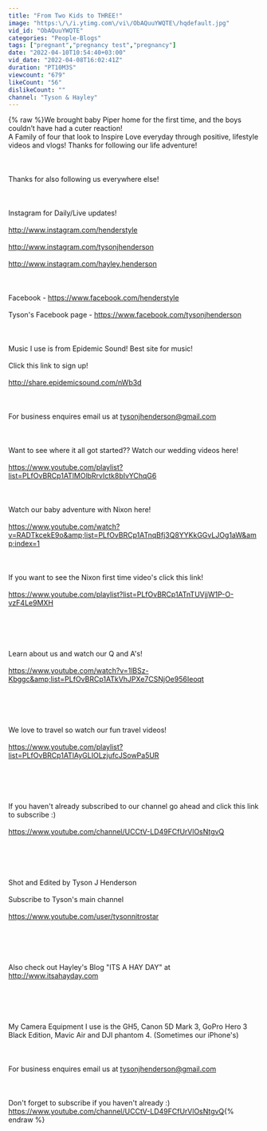 ```yaml
---
title: "From Two Kids to THREE!"
image: "https:\/\/i.ytimg.com\/vi\/ObAQuuYWQTE\/hqdefault.jpg"
vid_id: "ObAQuuYWQTE"
categories: "People-Blogs"
tags: ["pregnant","pregnancy test","pregnancy"]
date: "2022-04-10T10:54:40+03:00"
vid_date: "2022-04-08T16:02:41Z"
duration: "PT10M3S"
viewcount: "679"
likeCount: "56"
dislikeCount: ""
channel: "Tyson & Hayley"
---
```

{% raw %}We brought baby Piper home for the first time, and the boys couldn’t have had a cuter reaction!<br />A Family of four that look to Inspire Love everyday through positive, lifestyle videos and vlogs! Thanks for following our life adventure!<br /><br /><br /><br />Thanks for also following us everywhere else!<br /><br /><br /><br />Instagram for Daily/Live updates!<br /><br /><a rel="nofollow" target="blank" href="http://www.instagram.com/henderstyle">http://www.instagram.com/henderstyle</a><br /><br /><a rel="nofollow" target="blank" href="http://www.instagram.com/tysonjhenderson">http://www.instagram.com/tysonjhenderson</a><br /><br /><a rel="nofollow" target="blank" href="http://www.instagram.com/hayley.henderson">http://www.instagram.com/hayley.henderson</a><br /><br /><br /><br />Facebook - <a rel="nofollow" target="blank" href="https://www.facebook.com/henderstyle">https://www.facebook.com/henderstyle</a><br /><br />Tyson's Facebook page - <a rel="nofollow" target="blank" href="https://www.facebook.com/tysonjhenderson">https://www.facebook.com/tysonjhenderson</a><br /><br /><br /><br />Music I use is from Epidemic Sound! Best site for music!<br /><br />Click this link to sign up!<br /><br /><a rel="nofollow" target="blank" href="http://share.epidemicsound.com/nWb3d">http://share.epidemicsound.com/nWb3d</a><br /><br /><br /><br />For business enquires email us at tysonjhenderson@gmail.com<br /><br /><br /><br />Want to see where it all got started?? Watch our wedding videos here!<br /><br /><a rel="nofollow" target="blank" href="https://www.youtube.com/playlist?list=PLfOvBRCp1ATlMOlbRrvIctk8bIvYChqG6">https://www.youtube.com/playlist?list=PLfOvBRCp1ATlMOlbRrvIctk8bIvYChqG6</a><br /><br /><br /><br />Watch our baby adventure with Nixon here!<br /><br /><a rel="nofollow" target="blank" href="https://www.youtube.com/watch?v=RADTkcekE9o&amp;list=PLfOvBRCp1ATnqBfj3Q8YYKkGGvLJOg1aW&amp;index=1">https://www.youtube.com/watch?v=RADTkcekE9o&amp;list=PLfOvBRCp1ATnqBfj3Q8YYKkGGvLJOg1aW&amp;index=1</a><br /><br /><br /><br />If you want to see the Nixon first time video's click this link!<br /><br /><a rel="nofollow" target="blank" href="https://www.youtube.com/playlist?list=PLfOvBRCp1ATnTUVjjW1P-O-vzF4Le9MXH">https://www.youtube.com/playlist?list=PLfOvBRCp1ATnTUVjjW1P-O-vzF4Le9MXH</a><br /><br /><br /><br /><br /><br />Learn about us and watch our Q and A's!<br /><br /><a rel="nofollow" target="blank" href="https://www.youtube.com/watch?v=1lBSz-Kbggc&amp;list=PLfOvBRCp1ATkVhJPXe7CSNjOe956Ieoqt">https://www.youtube.com/watch?v=1lBSz-Kbggc&amp;list=PLfOvBRCp1ATkVhJPXe7CSNjOe956Ieoqt</a><br /><br /><br /><br /><br /><br />We love to travel so watch our fun travel videos!<br /><br /><a rel="nofollow" target="blank" href="https://www.youtube.com/playlist?list=PLfOvBRCp1ATlAyGLIOLzjufcJSowPa5UR">https://www.youtube.com/playlist?list=PLfOvBRCp1ATlAyGLIOLzjufcJSowPa5UR</a><br /><br /><br /><br /><br /><br />If you haven't already subscribed to our channel go ahead and click this link to subscribe :)<br /><br /><a rel="nofollow" target="blank" href="https://www.youtube.com/channel/UCCtV-LD49FCfUrVlOsNtgvQ">https://www.youtube.com/channel/UCCtV-LD49FCfUrVlOsNtgvQ</a><br /><br /><br /><br /><br /><br />Shot and Edited by Tyson J Henderson<br /><br />Subscribe to Tyson's main channel<br /><br /><a rel="nofollow" target="blank" href="https://www.youtube.com/user/tysonnitrostar">https://www.youtube.com/user/tysonnitrostar</a><br /><br /><br /><br /><br /><br />Also check out Hayley's Blog &quot;ITS A HAY DAY&quot; at <a rel="nofollow" target="blank" href="http://www.itsahayday.com">http://www.itsahayday.com</a><br /><br /><br /><br /><br /><br />My Camera Equipment I use is the GH5, Canon 5D Mark 3, GoPro Hero 3 Black Edition, Mavic Air and DJI phantom 4. (Sometimes our iPhone's)<br /><br /><br /><br />For business enquires email us at tysonjhenderson@gmail.com<br /><br /><br /><br />Don't forget to subscribe if you haven't already :) <a rel="nofollow" target="blank" href="https://www.youtube.com/channel/UCCtV-LD49FCfUrVlOsNtgvQ">https://www.youtube.com/channel/UCCtV-LD49FCfUrVlOsNtgvQ</a>{% endraw %}
